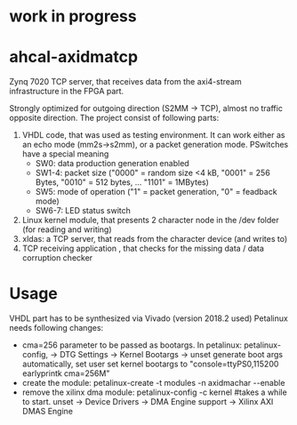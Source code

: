 # work in progress
# ahcal-axidmatcp
Zynq 7020 TCP server, that receives data from the axi4-stream infrastructure in the FPGA part.

Strongly optimized for outgoing direction (S2MM -> TCP), almost no traffic opposite direction. The project consist of following parts:
1. VHDL code, that was used as testing environment. It can work either as an echo mode (mm2s->s2mm), or a packet generation mode. PSwitches have a special meaning
   * SW0: data production generation enabled
   * SW1-4: packet size ("0000" = random size <4 kB, "0001" = 256 Bytes, "0010" = 512 bytes, ... "1101" = 1MBytes)
   * SW5: mode of operation ("1" = packet generation, "0" = feadback mode)
   * SW6-7: LED status switch
2. Linux kernel module, that presents 2 character node in the /dev folder (for reading and writing)
3. xldas: a TCP server, that reads from the character device (and writes to)
4. TCP receiving application , that checks for the missing data / data corruption checker
# Usage
VHDL part has to be synthesized via Vivado (version 2018.2 used)
Petalinux needs following changes:
  * cma=256 parameter to be passed as bootargs. In petalinux: petalinux-config, → DTG Settings → Kernel Bootargs → unset generate boot args automatically, set user set kernel bootargs to "console=ttyPS0,115200 earlyprintk cma=256M"
  * create the module: petalinux-create -t modules -n axidmachar --enable
  * remove the xilinx dma module: petalinux-config -c kernel #takes a while to start. unset → Device Drivers → DMA Engine support → Xilinx AXI DMAS Engine
